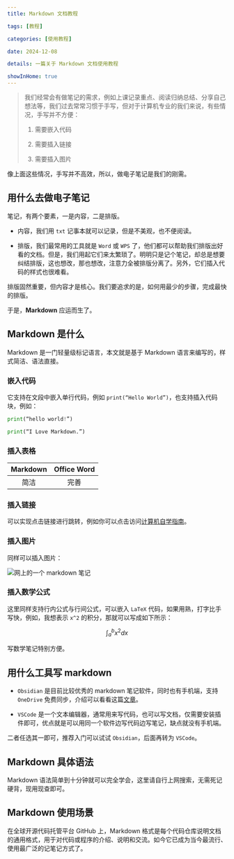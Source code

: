 ```yaml
---
title: Markdown 文档教程

tags: [教程]

categories: [使用教程]

date: 2024-12-08

details: 一篇关于 Markdown 文档使用教程

showInHome: true
---
```



> 我们经常会有做笔记的需求，例如上课记录重点、阅读归纳总结、分享自己想法等，我们过去常常习惯于手写，但对于计算机专业的我们来说，有些情况，手写并不方便：
>
> 1. 需要嵌入代码
>
> 2. 需要插入链接
>
> 3. 需要插入图片

像上面这些情况，手写并不高效，所以，做电子笔记是我们的刚需。

## 用什么去做电子笔记

笔记，有两个要素，一是内容，二是排版。

- 内容，我们用 `txt` 记事本就可以记录，但是不美观，也不便阅读。

- 排版，我们最常用的工具就是 `Word` 或 `WPS` 了，他们都可以帮助我们排版出好看的文档。但是，我们用起它们来太繁琐了。明明只是记个笔记，却总是想要纠结排版，这也想改，那也想改，注意力全被排版分离了。另外，它们插入代码的样式也很难看。

排版固然重要，但内容才是核心。我们要追求的是，如何用最少的步骤，完成最快的排版。

于是，**Markdown** 应运而生了。

## Markdown 是什么

Markdown 是一门轻量级标记语言，本文就是基于 Markdown 语言来编写的，样式简洁、语法直接。

### 嵌入代码

它支持在文段中嵌入单行代码，例如 `print(“Hello World”)`，也支持插入代码块，例如：

```python
print(“hello world!”)

print(“I Love Markdown.”)
```

### 插入表格

| Markdown | Office Word |
| :------: | :---------: |
|    简洁    |     完善      |

### 插入链接

可以实现点击链接进行跳转，例如你可以点击访问[计算机自学指南](https://csdiy.wiki/)。

### 插入图片

同样可以插入图片：

![网上的一个 markdown 笔记](\static\image.png)

### 插入数学公式

这里同样支持行内公式与行间公式，可以嵌入 `LaTeX` 代码，如果用熟，打字比手写快，例如，我想表示 ``x^2`` 的积分，那就可以写成如下所示：

```math
\int_a^b x^2 dx
```

写数学笔记特别方便。

## 用什么工具写 markdown

- `Obsidian` 是目前比较优秀的 markdown 笔记软件，同时也有手机端，支持 `OneDrive` 免费同步，介绍可以看看这篇[文章](https://zhuanlan.zhihu.com/p/657343154?utm_psn=1849129808342163456)。

- `VSCode` 是一个文本编辑器，通常用来写代码，也可以写文档，仅需要安装插件即可，优点就是可以用同一个软件边写代码边写笔记，缺点就没有手机端。

二者任选其一即可，推荐入门可以试试 `Obsidian`，后面再转为 `VSCode`。

## Markdown 具体语法

Markdown 语法简单到十分钟就可以完全学会，这里请自行上网搜索，无需死记硬背，现用现查即可。

## Markdown 使用场景

在全球开源代码托管平台 GitHub 上，Markdown 格式是每个代码仓库说明文档的通用格式，用于对代码或程序的介绍、说明和交流。如今它已成为当今最流行、使用最广泛的记笔记方式了。
